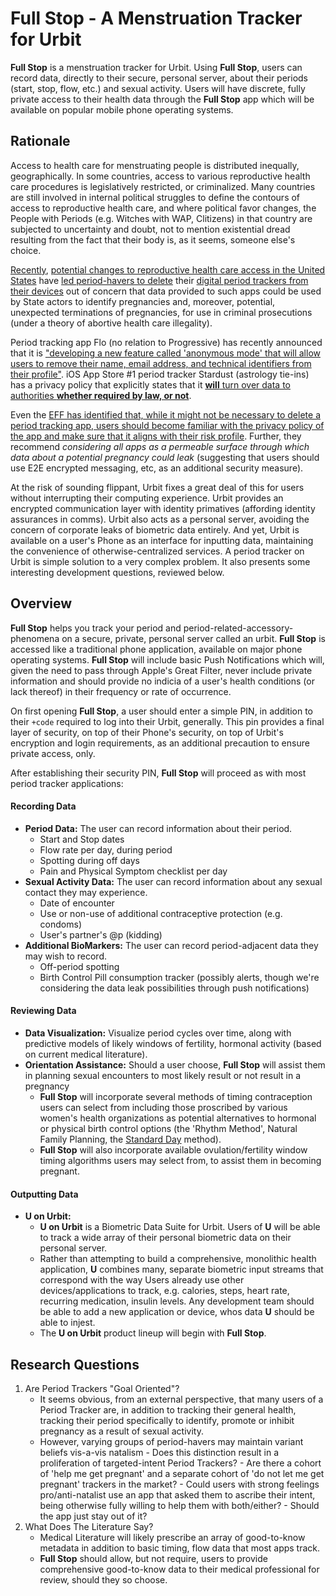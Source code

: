 # **Full Stop** - A Menstruation Tracker for Urbit
**Full Stop** is a menstruation tracker for Urbit. Using **Full Stop**, users can record data, directly to their secure, personal server, about their periods (start, stop, flow, etc.) and sexual activity. Users will have discrete, fully private access to their health data through the **Full Stop** app which will be available on popular mobile phone operating systems.

## Rationale
Access to health care for menstruating people is distributed inequally, geographically. In some countries, access to various reproductive health care procedures is legislatively restricted, or criminalized. Many countries are still involved in internal political struggles to define the contours of access to reproductive health care, and where political favor changes, the People with Periods (e.g. Witches with WAP, Clitizens) in that country are subjected to uncertainty and doubt, not to mention existential dread  resulting from the fact that their body is, as it seems, someone else's choice.

[Recently](https://www.theverge.com/2022/6/30/23190142/delete-period-tracking-app-roe-v-wade-how-to#:~:text=Even%20if%20the%20app%20doesn,request%20to%20delete%20your%20account.), [potential changes to reproductive health care access in the United States](https://www.theguardian.com/world/2022/jun/28/why-us-woman-are-deleting-their-period-tracking-apps) have [led period-havers to delete](https://www.nytimes.com/2022/06/30/technology/period-tracker-privacy-abortion.html) their [digital period trackers from their devices](https://www.houstonchronicle.com/lifestyle/renew-houston/health/article/Period-tracking-apps-spark-panic-after-Roe-v-17279151.php) out of concern that data provided to such apps could be used by State actors to identify pregnancies and, moreover, potential, unexpected terminations of pregnancies, for use in criminal prosecutions (under a theory of abortive health care illegality). 

Period tracking app Flo (no relation to Progressive) has recently announced that it is ["developing a new feature called 'anonymous mode' that will allow users to remove their name, email address, and technical identifiers from their profile"](https://www.npr.org/2022/06/30/1108814577/period-tracker-app-flo-privacy-roe-v-wade). iOS App Store #1 period tracker Stardust (astrology tie-ins) has a privacy policy that explicitly states that it [**will** turn over data to authorities **whether required by law, or not**](https://www.vice.com/en/article/y3pgvg/the-1-period-tracker-on-the-app-store-will-hand-over-data-without-a-warrant).

Even the [EFF has identified that, while it might not be necessary to delete a period tracking app, users should become familiar with the privacy policy of the app and make sure that it aligns with their risk profile](https://www.eff.org/deeplinks/2022/06/should-you-really-delete-your-period-tracking-app). Further, they recommend _considering all apps as a permeable surface through which data about a potential pregnancy could leak_ (suggesting that users should use E2E encrypted messaging, etc, as an additional security measure).

At the risk of sounding flippant, Urbit fixes a great deal of this for users without interrupting their computing experience. Urbit provides an encrypted communication layer with identity primatives (affording identity assurances in comms). Urbit also acts as a personal server, avoiding the concern of corporate leaks of biometric data entirely. And yet, Urbit is available on a user's Phone as an interface for inputting data, maintaining the convenience of otherwise-centralized services. A period tracker on Urbit is simple solution to a very complex problem. It also presents some interesting development questions, reviewed below.

## Overview
**Full Stop** helps you track your period and period-related-accessory-phenomena on a secure, private, personal server called an urbit. **Full Stop** is accessed like a traditional phone application, available on major phone operating systems. **Full Stop** will include basic Push Notifications which will, given the need to pass through Apple's Great Filter, never include private information and should provide no indicia of a user's health conditions (or lack thereof) in their frequency or rate of occurrence.

On first opening **Full Stop**, a user should enter a simple PIN, in addition to their `+code` required to log into their Urbit, generally. This pin provides a final layer of security, on top of their Phone's security, on top of Urbit's encryption and login requirements, as an additional precaution to ensure private access, only.

After establishing their security PIN, **Full Stop** will proceed as with most period tracker applications:

#### Recording Data
* **Period Data:** The user can record information about their period.
    * Start and Stop dates
    * Flow rate per day, during period
    * Spotting during off days
    * Pain and Physical Symptom checklist per day
* **Sexual Activity Data:** The user can record information about any sexual contact they may experience.
    * Date of encounter
    * Use or non-use of additional contraceptive protection (e.g. condoms)
    * User's partner's @p (kidding)
* **Additional BioMarkers:** The user can record period-adjacent data they may wish to record.
    * Off-period spotting
    * Birth Control Pill consumption tracker (possibly alerts, though we're considering the data leak possibilities through push notifications)

#### Reviewing Data
* **Data Visualization:** Visualize period cycles over time, along with predictive models of likely windows of fertility, hormonal activity (based on current medical literature).
* **Orientation Assistance:** Should a user choose, **Full Stop** will assist them in planning sexual encounters to most likely result or not result in a pregnancy
    * **Full Stop** will incorporate several methods of timing contraception users can select from including those proscribed by various women's health organizations as potential alternatives to hormonal or physical birth control options (the 'Rhythm Method', Natural Family Planning, the [Standard Day](https://www.plannedparenthood.org/learn/birth-control/fertility-awareness/whats-standard-days-method#:~:text=To%20use%20the%20Standard%20Days,keep%20track%20of%20their%20cycles.) method).
    * **Full Stop** will also incorporate available ovulation/fertility window timing algorithms users may select from, to assist them in becoming pregnant.

#### Outputting Data
* **U on Urbit:**
    * **U on Urbit** is a Biometric Data Suite for Urbit. Users of **U** will be able to track a wide array of their personal biometric data on their personal server.
    * Rather than attempting to build a comprehensive, monolithic health application, **U** combines many, separate biometric input streams that correspond with the way Users already use other devices/applications to track, e.g. calories, steps, heart rate, recurring medication, insulin levels. Any development team should be able to add a new application or device, whos data **U** should be able to injest.
    * The **U on Urbit** product lineup will begin with **Full Stop**. 


## Research Questions
1. Are Period Trackers "Goal Oriented"?
    * It seems obvious, from an external perspective, that many users of a Period Tracker are, in addition to tracking their general health, tracking their period specifically to identify, promote or inhibit pregnancy as a result of sexual activity.
    * However, varying groups of period-havers may maintain variant beliefs vis-a-vis natalism
          - Does this distinction result in a proliferation of targeted-intent Period Trackers?
          - Are there a cohort of 'help me get pregnant' and a separate cohort of 'do not let me get pregnant' trackers in the market?
          - Could users with strong feelings pro/anti-natalist use an app that asked them to ascribe their intent, being otherwise fully willing to help them with both/either?
          - Should the app just stay out of it?
2. What Does The Literature Say?
    * Medical Literature will likely prescribe an array of good-to-know metadata in addition to basic timing, flow data that most apps track.
    * **Full Stop** should allow, but not require, users to provide comprehensive good-to-know data to their medical professional for review, should they so choose.